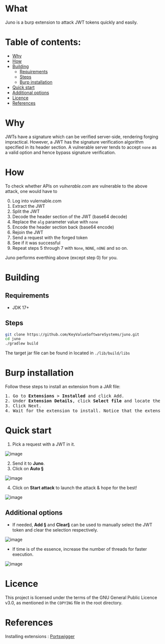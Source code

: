 # What
Juno is a burp extension to attack JWT tokens quickly and easily.

# Table of contents:
+ <a href=https://github.com/KeyValueSoftwareSystems/juno#Why>Why</a>
+ <a href=https://github.com/KeyValueSoftwareSystems/juno#how>How</a>
+ <a href=https://github.com/KeyValueSoftwareSystems/juno#building>Building</a>
  + <a href=https://github.com/KeyValueSoftwareSystems/juno#requirements>Requirements</a>
  + <a href=https://github.com/KeyValueSoftwareSystems/juno#steps>Steps</a>
  + <a href=https://github.com/KeyValueSoftwareSystems/juno#burp-installation>Burp installation</a>
+ <a href=https://github.com/KeyValueSoftwareSystems/juno#quick-start>Quick start</a>
+ <a href=https://github.com/KeyValueSoftwareSystems/juno#additional-options>Additional options</a>
+ <a href=https://github.com/KeyValueSoftwareSystems/juno#licence>Licence</a>
+ <a href=https://github.com/KeyValueSoftwareSystems/juno#references>References</a>

# Why
JWTs have a signature which can be verified server-side, rendering forging impractical.
However, a JWT has the signature verification algorithm specified in its header section.
A vulnerable server tends to accept ```none``` as a valid option and hence bypass signature verification.

# How
To check whether APIs on <i>vulnerable.com</i> are vulnerable to the above attack, one would have to

0. Log into vulernable.com
1. Extract the JWT
2. Split the JWT
3. Decode the header section of the JWT (base64 decode)
4. Replace the ```alg```  parameter value with ```none```
5. Encode the header section back (base64 encode)
6. Rejoin the JWT
7. Send a request with the forged token
8. See if it was successful
9. Repeat steps 5 through 7 with ```None```, ```NONE```, ```nONE``` and so on.

Juno performs everthing above (except step 0) for you.

# Building

## Requirements
+ JDK 17+

## Steps
```bash
git clone https://github.com/KeyValueSoftwareSystems/juno.git
cd juno
./gradlew build
```
The target jar file can be found in located in ```./lib/build/libs```


# Burp installation
Follow these steps to install an extension from a JAR file:
<pre>
1. Go to <b>Extensions</b> > <b>Installed</b> and click Add.
2. Under <b>Extension Details</b>, click <b>Select file</b> and locate the downloaded ```jar``` file.</li>
3. Click Next.</li>
4. Wait for the extension to install. Notice that the extension is now listed in the <b>Installed</b> tab.</li>
</pre>

# Quick start
1. Pick a request with a JWT in it.

![image](https://user-images.githubusercontent.com/60728930/208624128-35f03906-f88d-40fd-991b-1aa9b0f8839c.png)

2. Send it to <b>Juno</b>.
3. Click on <b>Auto §</b>

![image](https://user-images.githubusercontent.com/60728930/208624811-c2c5780a-e483-48f8-9f74-9255feaff153.png)

4. Click on <b>Start attack</b> to launch the attack & hope for the best!

![image](https://user-images.githubusercontent.com/60728930/208585856-f6268c86-36e8-43ce-9b21-2c62ac2aac24.png)

## Additional options
+ If needed, <b>Add §</b> and <b>Clear§</b> can be used to manually select the JWT token and clear the selection respectively.

![image](https://user-images.githubusercontent.com/60728930/208625665-1255aaa0-8c3e-4dd2-9c26-b3d91e773908.png)

+ If time is of the essence, increase the number of threads for faster execution.

![image](https://user-images.githubusercontent.com/60728930/208625489-f70a0952-6bff-4aff-9282-fa443ad47294.png)

# Licence
This project is licensed under the terms of the GNU General Public Licence v3.0, as mentioned in the ```COPYING``` file in the root directory.

# References
Installing extensions : <a href="https://portswigger.net/burp/documentation/desktop/extensions/installing-extensions">Portswigger</a>
